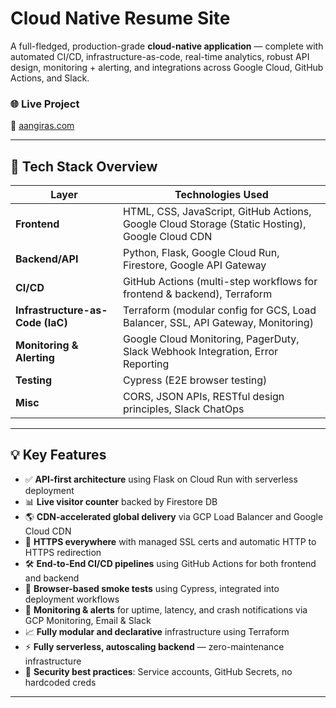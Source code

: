 # Cloud Native Resume Site

A full-fledged, production-grade **cloud-native application** — complete with automated CI/CD, infrastructure-as-code, real-time analytics, robust API design, monitoring + alerting, and integrations across Google Cloud, GitHub Actions, and Slack.

### 🌐 Live Project
🔗 [aangiras.com](https://www.aangiras.com) 

---

## 🧩 Tech Stack Overview

| Layer                | Technologies Used                                                                 |
|----------------------|------------------------------------------------------------------------------------|
| **Frontend**         | HTML, CSS, JavaScript, GitHub Actions, Google Cloud Storage (Static Hosting), Google Cloud CDN |
| **Backend/API**      | Python, Flask, Google Cloud Run, Firestore, Google API Gateway |
| **CI/CD**            | GitHub Actions (multi-step workflows for frontend & backend), Terraform            |
| **Infrastructure-as-Code (IaC)** | Terraform (modular config for GCS, Load Balancer, SSL, API Gateway, Monitoring) |
| **Monitoring & Alerting** | Google Cloud Monitoring, PagerDuty, Slack Webhook Integration, Error Reporting |
| **Testing**          | Cypress (E2E browser testing)                                                      |
| **Misc**             | CORS, JSON APIs, RESTful design principles, Slack ChatOps                          |

---

## 💡 Key Features

- ✅ **API-first architecture** using Flask on Cloud Run with serverless deployment
- 📊 **Live visitor counter** backed by Firestore DB
- 🌎 **CDN-accelerated global delivery** via GCP Load Balancer and Google Cloud CDN
- 🔐 **HTTPS everywhere** with managed SSL certs and automatic HTTP to HTTPS redirection
- 🛠️ **End-to-End CI/CD pipelines** using GitHub Actions for both frontend and backend
- 🧪 **Browser-based smoke tests** using Cypress, integrated into deployment workflows
- 🔔 **Monitoring & alerts** for uptime, latency, and crash notifications via GCP Monitoring, Email & Slack
- 📈 **Fully modular and declarative** infrastructure using Terraform
- ⚡ **Fully serverless, autoscaling backend** — zero-maintenance infrastructure
- 🧠 **Security best practices**: Service accounts, GitHub Secrets, no hardcoded creds

---
